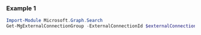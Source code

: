 ### Example 1
```powershell
Import-Module Microsoft.Graph.Search
Get-MgExternalConnectionGroup -ExternalConnectionId $externalConnectionId -ExternalGroupId $externalGroupId
```
